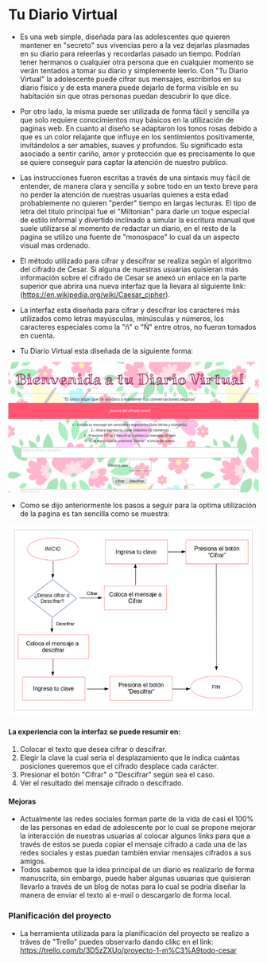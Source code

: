 # Tu Diario Virtual

- Es una web simple, diseñada para las adolescentes que quieren mantener en "secreto" sus vivencias pero a la vez dejarlas plasmadas en su diario para releerlas y recordarlas pasado un tiempo. Podrían tener hermanos o cualquier otra persona que en cualquier momento se verán tentados a tomar su diario y simplemente leerlo. Con "Tu Diario Virtual" la adolescente puede cifrar sus mensajes, escribirlos en su diario físico y de esta manera puede dejarlo de forma visible en su habitación sin que otras personas puedan descubrir lo que dice.
- Por otro lado, la misma puede ser utilizada de forma fácil y sencilla ya que solo requiere conocimientos muy básicos en la utilización de paginas web. En cuanto al diseño se adaptaron los tonos rosas debido a que es un color relajante que influye en los sentimientos positivamente, invitándolos a ser amables, suaves y profundos. Su significado esta asociado a sentir cariño, amor y protección que es precisamente lo que se quiere conseguir para captar la atención de nuestro publico.
- Las instrucciones fueron escritas a través de una sintaxis muy fácil de entender, de manera clara y sencilla y sobre todo en un texto breve para no perder la atención de nuestras usuarias quienes a esta edad probablemente no quieren "perder" tiempo en largas lecturas. El tipo de letra del titulo principal fue el "Miltonian" para darle un toque especial de estilo informal y divertido inclinado a simular la escritura manual que suele utilizarse al momento de redactar un diario, en el resto de la pagina se utilizo una fuente de "monospace" lo cual da un aspecto visual mas ordenado.
- El método utilizado para cifrar y descifrar se realiza según el algoritmo del cifrado de Cesar. Si alguna de nuestras usuarias quisieran más información sobre el cifrado de Cesar se anexó un enlace en la parte superior que abrira una nueva interfaz que la llevara al siguiente link: (https://en.wikipedia.org/wiki/Caesar_cipher).
- La interfaz esta diseñada para cifrar y descifrar los caracteres más utilizados como letras mayúsculas, minúsculas y números, los caracteres especiales como la "ñ" o "Ñ" entre otros, no fueron tomados en cuenta.

- Tu Diario Virtual esta diseñada de la siguiente forma:

![Presentación de la Web](Vista.png)

- Como se dijo anteriormente los pasos a seguir para la optima utilización de la pagina es tan sencilla como se muestra:

![Presentación de la Web](Flujo.png)

#### La experiencia con la interfaz se puede resumir en:


1. Colocar el texto que desea cifrar o descifrar.
2. Elegir la clave la cual seria el desplazamiento que le indica cuántas posiciones queremos que el cifrado desplace cada carácter.
3. Presionar el botón "Cifrar" o "Descifrar" según sea el caso.
4. Ver el resultado del mensaje cifrado o descifrado.

#### Mejoras
- Actualmente las redes sociales forman parte de la vida de casi el 100% de las personas en edad de adolescente por lo cual se propone mejorar la interacción de nuestras usuarias al colocar algunos links para que a través de estos se pueda copiar el mensaje cifrado a cada una de las redes sociales y estas puedan también enviar mensajes cifrados a sus amigos.
- Todos sabemos que la idea principal de un diario es realizarlo de forma manuscrita, sin embargo, puede haber algunas usuarias que quisieran llevarlo a través de un blog de notas para lo cual se podría diseñar la manera de enviar el texto al e-mail o descargarlo de forma local. 

### Planificación del proyecto

- La herramienta utilizada para la planificación del proyecto se realizo a tráves de "Trello" puedes observarlo dando clikc en el link: https://trello.com/b/3D5zZXUo/proyecto-1-m%C3%A9todo-cesar



